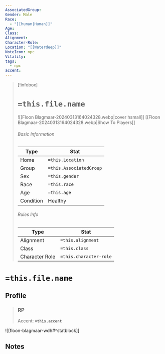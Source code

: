 ```yaml
---
AssociatedGroup: 
Gender: Male
Race:
  - "[[human|Human]]"
Age: 
Class: 
Alignment: 
Character-Role: 
Location: "[[Waterdeep]]"
NoteIcon: npc
Vitality: 
tags:
  - npc
accent:
---
```




> [!infobox]
> # `=this.file.name`
> ![[Floon Blagmaar-20240313164024328.webp|cover hsmall]]
> [[Floon Blagmaar-20240313164024328.webp|Show To Players]]
> ###### Basic Information
> Type |  Stat |
> ---|---|
> Home | `=this.Location` |
> Group | `=this.AssociatedGroup` |
> Sex | `=this.gender` |
> Race | `=this.race` |
> Age | `=this.age` |
> Condition | Healthy |
> ###### Rules Info
> Type |  Stat |
> ---|---|
> Alignment | `=this.alignment` |
> Class | `=this.class` |
> Character Role | `=this.character-role` |

# `=this.file.name`
## Profile

> ### RP
> Accent: **`=this.accent`**

![[floon-blagmaar-wdh#^statblock]]

## Notes
